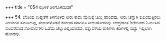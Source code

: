 +++
title = "054 ಝಳಕೆ ತಿಳಿಗೊಳದುದಕ"

+++
54. ಬೆಂಕಿಯ ಉಷ್ಣತೆಗೆ ತಿಳಿಗೊಳದ ನೀರು ಕಾದು ಮೇಲಕ್ಕೆ ಚಿಮ್ಮಿ ಹಾರಿದವು. ನೀರು ಚೆನ್ನಾಗಿ ಕುದಿಯುತ್ತಿರಲು ಮೀನುಗಳ ಸಮೂಹವು, ತುಂಬಿಗಳೊಡನೆ ಕಮಲದ ದಳಗಳೂ ಸೀದುಹೋದುವು. ಚಂದ್ರಕಾಂತ ಶಿಲೆಯಿಂದ ನಿರ್ಮಿಸಿದ ಸುಂದರವಾದ ಸೋಪಾನಗಳು ಒಡೆದು ಚೆಲ್ಲಾಪಿಲ್ಲಿಯಾದವು. ರತ್ನಾವಳಿಯ ರಾಶಿಗಳು ಕಿಡಿಗಳಲ್ಲಿ ಬಿದ್ದು ಇದ್ದಿಲಾಗಿ ಹೋದವು.